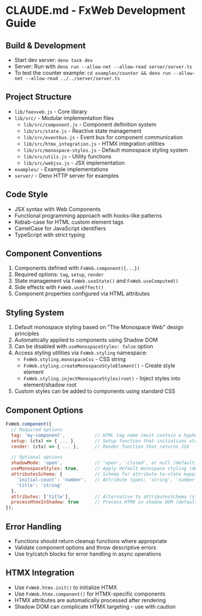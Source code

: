 # CLAUDE.md - FxWeb Development Guide

## Build & Development
- Start dev server: `deno task dev`
- Server: Run with `deno run --allow-net --allow-read server/server.ts`
- To test the counter example: `cd examples/counter && deno run --allow-net --allow-read ../../server/server.ts`

## Project Structure
- `lib/feexveb.js` - Core library
- `lib/src/` - Modular implementation files
  - `lib/src/component.js` - Component definition system
  - `lib/src/state.js` - Reactive state management
  - `lib/src/eventbus.js` - Event bus for component communication
  - `lib/src/htmx_integration.js` - HTMX integration utilities
  - `lib/src/monospace-styles.js` - Default monospace styling system
  - `lib/src/utils.js` - Utility functions
  - `lib/src/webjsx.js` - JSX implementation
- `examples/` - Example implementations
- `server/` - Deno HTTP server for examples

## Code Style
- JSX syntax with Web Components
- Functional programming approach with hooks-like patterns
- Kebab-case for HTML custom element tags
- CamelCase for JavaScript identifiers
- TypeScript with strict typing

## Component Conventions
1. Components defined with `FxWeb.component({...})` 
2. Required options: `tag`, `setup`, `render`
3. State management via `FxWeb.useState()` and `FxWeb.useComputed()`
4. Side effects with `FxWeb.useEffect()`
5. Component properties configured via HTML attributes

## Styling System
1. Default monospace styling based on "The Monospace Web" design principles
2. Automatically applied to components using Shadow DOM
3. Can be disabled with `useMonospaceStyles: false` option
4. Access styling utilities via `FxWeb.styling` namespace:
   - `FxWeb.styling.monospaceCss` - CSS string
   - `FxWeb.styling.createMonospaceStyleElement()` - Create style element
   - `FxWeb.styling.injectMonospaceStyles(root)` - Inject styles into element/shadow root
5. Custom styles can be added to components using standard CSS

## Component Options
```javascript
FxWeb.component({
  // Required options
  tag: 'my-component',           // HTML tag name (must contain a hyphen)
  setup: (ctx) => { ... },       // Setup function that initializes state, methods, effects
  render: (ctx) => { ... },      // Render function that returns JSX

  // Optional options
  shadowMode: 'open',            // 'open', 'closed', or null (default)
  useMonospaceStyles: true,      // Apply default monospace styling (default: true)
  attributesSchema: {            // Schema for attribute-to-state mapping
    'initial-count': 'number',   // Attribute types: 'string', 'number', 'boolean'
    'title': 'string'
  },
  attributes: ['title'],         // Alternative to attributesSchema (simpler)
  processHtmxInShadow: true      // Process HTMX in shadow DOM (default: true)
});
```

## Error Handling
- Functions should return cleanup functions where appropriate
- Validate component options and throw descriptive errors
- Use try/catch blocks for error handling in async operations

## HTMX Integration
- Use `FxWeb.htmx.init()` to initialize HTMX
- Use `FxWeb.htmx.component()` for HTMX-specific components
- HTMX attributes are automatically processed after rendering
- Shadow DOM can complicate HTMX targeting - use with caution
